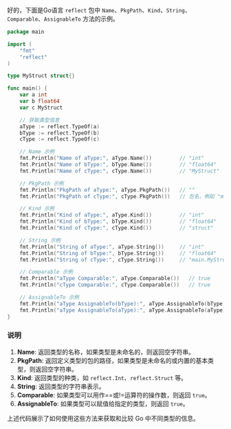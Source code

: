 好的，下面是Go语言 `reflect` 包中 `Name`、`PkgPath`、`Kind`、`String`、`Comparable`、`AssignableTo` 方法的示例。

```go
package main

import (
    "fmt"
    "reflect"
)

type MyStruct struct{}

func main() {
    var a int
    var b float64
    var c MyStruct

    // 获取类型信息
    aType := reflect.TypeOf(a)
    bType := reflect.TypeOf(b)
    cType := reflect.TypeOf(c)

    // Name 示例
    fmt.Println("Name of aType:", aType.Name())         // "int"
    fmt.Println("Name of bType:", bType.Name())         // "float64"
    fmt.Println("Name of cType:", cType.Name())         // "MyStruct"

    // PkgPath 示例
    fmt.Println("PkgPath of aType:", aType.PkgPath())   // ""
    fmt.Println("PkgPath of cType:", cType.PkgPath())   // 包名，例如 "main"

    // Kind 示例
    fmt.Println("Kind of aType:", aType.Kind())         // "int"
    fmt.Println("Kind of bType:", bType.Kind())         // "float64"
    fmt.Println("Kind of cType:", cType.Kind())         // "struct"

    // String 示例
    fmt.Println("String of aType:", aType.String())     // "int"
    fmt.Println("String of bType:", bType.String())     // "float64"
    fmt.Println("String of cType:", cType.String())     // "main.MyStruct"

    // Comparable 示例
    fmt.Println("aType Comparable:", aType.Comparable())   // true
    fmt.Println("cType Comparable:", cType.Comparable())   // true

    // AssignableTo 示例
    fmt.Println("aType AssignableTo(bType):", aType.AssignableTo(bType))   // false
    fmt.Println("aType AssignableTo(aType):", aType.AssignableTo(aType))   // true
}
```

### 说明

1. **Name**: 返回类型的名称，如果类型是未命名的，则返回空字符串。
2. **PkgPath**: 返回定义类型的包的路径，如果类型是未命名的或内置的基本类型，则返回空字符串。
3. **Kind**: 返回类型的种类，如 `reflect.Int`、`reflect.Struct` 等。
4. **String**: 返回类型的字符串表示。
5. **Comparable**: 如果类型可以用作==或!=运算符的操作数，则返回 `true`。
6. **AssignableTo**: 如果类型可以赋值给指定的类型，则返回 `true`。

上述代码展示了如何使用这些方法来获取和比较 Go 中不同类型的信息。